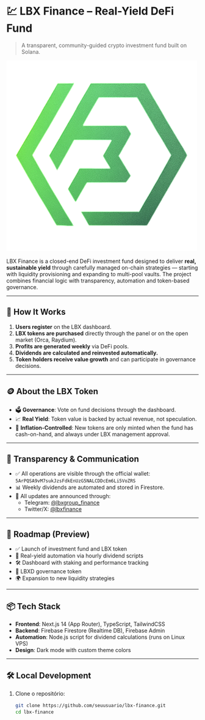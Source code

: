 # 💹 LBX Finance – Real-Yield DeFi Fund

> A transparent, community-guided crypto investment fund built on Solana.

![LBX Banner](./public/shield.png)

LBX Finance is a closed-end DeFi investment fund designed to deliver **real, sustainable yield** through carefully managed on-chain strategies — starting with liquidity provisioning and expanding to multi-pool vaults. The project combines financial logic with transparency, automation and token-based governance.

---

## 🚀 How It Works

1. **Users register** on the LBX dashboard.
2. **LBX tokens are purchased** directly through the panel or on the open market (Orca, Raydium).
3. **Profits are generated weekly** via DeFi pools.
4. **Dividends are calculated and reinvested automatically.**
5. **Token holders receive value growth** and can participate in governance decisions.

---

## 🪙 About the LBX Token

- 🗳️ **Governance**: Vote on fund decisions through the dashboard.
- 📈 **Real Yield**: Token value is backed by actual revenue, not speculation.
- 🧩 **Inflation-Controlled**: New tokens are only minted when the fund has cash-on-hand, and always under LBX management approval.

---

## 🔐 Transparency & Communication

- ✅ All operations are visible through the official wallet:  
  `5ArPQSA9vM7sukJzsFdkEnUzG5NALCDDcEm6Li5VoZRS`
- 📊 Weekly dividends are automated and stored in Firestore.
- 📢 All updates are announced through:
  - Telegram: [@lbxgroup_finance](https://t.me/lbxgroup_finance)
  - Twitter/X: [@lbxfinance](https://x.com/lbxfinance)

---

## 🧭 Roadmap (Preview)

- ✅ Launch of investment fund and LBX token
- 🔄 Real-yield automation via hourly dividend scripts
- 🛠️ Dashboard with staking and performance tracking
- 🔐 LBXD governance token
- 🌍 Expansion to new liquidity strategies

---

## 📦 Tech Stack

- **Frontend**: Next.js 14 (App Router), TypeScript, TailwindCSS
- **Backend**: Firebase Firestore (Realtime DB), Firebase Admin
- **Automation**: Node.js script for dividend calculations (runs on Linux VPS)
- **Design**: Dark mode with custom theme colors

---

## 🛠️ Local Development

1. Clone o repositório:
   ```bash
   git clone https://github.com/seuusuario/lbx-finance.git
   cd lbx-finance
